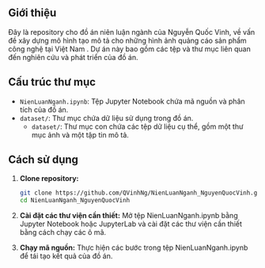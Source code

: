 ## Giới thiệu
Đây là repository cho đồ án niên luận ngành của Nguyễn Quốc Vinh, về vấn đề xây dựng mô hình tạo mô tả cho những hình ảnh quảng cáo sản phẩm công nghệ tại Việt Nam . Dự án này bao gồm các tệp và thư mục liên quan đến nghiên cứu và phát triển của đồ án.

## Cấu trúc thư mục
- `NienLuanNganh.ipynb`: Tệp Jupyter Notebook chứa mã nguồn và phân tích của đồ án.
- `dataset/`: Thư mục chứa dữ liệu sử dụng trong đồ án.
  - `dataset/`: Thư mục con chứa các tệp dữ liệu cụ thể, gồm một thư mục ảnh và một tập tin mô tả.

## Cách sử dụng
1. **Clone repository:**
   ```sh
   git clone https://github.com/QVinhNg/NienLuanNganh_NguyenQuocVinh.git
   cd NienLuanNganh_NguyenQuocVinh

2. **Cài đặt các thư viện cần thiết:** Mở tệp NienLuanNganh.ipynb bằng Jupyter Notebook hoặc JupyterLab và cài đặt các thư viện cần thiết bằng cách chạy các ô mã.

3. **Chạy mã nguồn:** Thực hiện các bước trong tệp NienLuanNganh.ipynb để tái tạo kết quả của đồ án.


